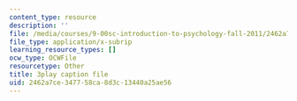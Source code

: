 ```yaml
---
content_type: resource
description: ''
file: /media/courses/9-00sc-introduction-to-psychology-fall-2011/2462a7ce347758ca8d3c13440a25ae56_zPPsdsAQBx4.vtt
file_type: application/x-subrip
learning_resource_types: []
ocw_type: OCWFile
resourcetype: Other
title: 3play caption file
uid: 2462a7ce-3477-58ca-8d3c-13440a25ae56
---
```


